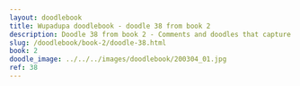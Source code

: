 ```yaml
---
layout: doodlebook
title: Wupadupa doodlebook - doodle 38 from book 2
description: Doodle 38 from book 2 - Comments and doodles that capture the essence of this event  
slug: /doodlebook/book-2/doodle-38.html
book: 2
doodle_image: ../../../images/doodlebook/200304_01.jpg
ref: 38
---	  
```

																																																																							